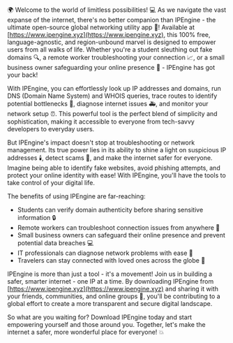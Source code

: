 🌍️ Welcome to the world of limitless possibilities! 💻 As we navigate the vast expanse of the internet, there's no better companion than IPEngine - the ultimate open-source global networking utility app 📡! Available at [https://www.ipengine.xyz](https://www.ipengine.xyz), this 100% free, language-agnostic, and region-unbound marvel is designed to empower users from all walks of life. Whether you're a student sleuthing out fake domains 🔍, a remote worker troubleshooting your connection 📈, or a small business owner safeguarding your online presence 💼 - IPEngine has got your back!

With IPEngine, you can effortlessly look up IP addresses and domains, run DNS (Domain Name System) and WHOIS queries, trace routes to identify potential bottlenecks 🔀, diagnose internet issues 🚑, and monitor your network setup ⏰. This powerful tool is the perfect blend of simplicity and sophistication, making it accessible to everyone from tech-savvy developers to everyday users.

But IPEngine's impact doesn't stop at troubleshooting or network management. Its true power lies in its ability to shine a light on suspicious IP addresses 🕯️, detect scams 💸, and make the internet safer for everyone. Imagine being able to identify fake websites, avoid phishing attempts, and protect your online identity with ease! With IPEngine, you'll have the tools to take control of your digital life.

The benefits of using IPEngine are far-reaching:

* Students can verify domain authenticity before sharing sensitive information 🔒
* Remote workers can troubleshoot connection issues from anywhere 🌄
* Small business owners can safeguard their online presence and prevent potential data breaches 💻
* IT professionals can diagnose network problems with ease 🚀
* Travelers can stay connected with loved ones across the globe 📱

IPEngine is more than just a tool - it's a movement! Join us in building a safer, smarter internet - one IP at a time. By downloading IPEngine from [https://www.ipengine.xyz](https://www.ipengine.xyz) and sharing it with your friends, communities, and online groups 🤩, you'll be contributing to a global effort to create a more transparent and secure digital landscape.

So what are you waiting for? Download IPEngine today and start empowering yourself and those around you. Together, let's make the internet a safer, more wonderful place for everyone! 💥